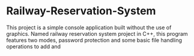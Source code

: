 # Railway-Reservation-System
This project is a simple console application built without the use of graphics. Named railway reservation system project in C++, this program features two modes, password protection and some basic file handling operations to add and 
